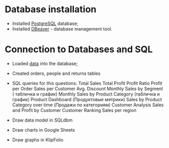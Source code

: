# Database installation
- Installed [PostgreSQL](https://www.postgresql.org/download/) database;
- Installed [DBeaver](https://dbeaver.io/download/) - database management tool.

# Connection to Databases and SQL
- Loaded [data](https://github.com/atsterq/DE-101/blob/main/Module1/Sample%20-%20Superstore.xlsx) into the database;
- Created orders, people and returns tables
- SQL queries for this questions:
Total Sales
Total Profit
Profit Ratio
Profit per Order
Sales per Customer
Avg. Discount
Monthly Sales by Segment ( табличка и график)
Monthly Sales by Product Category (табличка и график)
Product Dashboard (Продуктовые метрики)
Sales by Product Category over time (Продажи по категориям)
Customer Analysis
Sales and Profit by Customer
Customer Ranking
Sales per region

- Draw data model in SQLdbm
- Draw charts in Google Sheets
- Draw graphs in KlipFolio